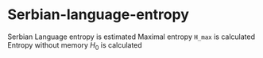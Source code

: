 # Serbian-language-entropy

Serbian Language entropy is estimated Maximal entropy ```H_max``` is calculated 
Entropy without memory $H_0$ is calculated
